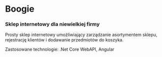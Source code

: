 # Boogie

### Sklep internetowy dla niewielkiej firmy

Prosty sklep internetowy umożliwiający zarządzanie asortymentem sklepu, rejestrację klientów i dodawanie przedmiotów do koszyka.

Zastosowane technologie: .Net Core WebAPI, Angular
